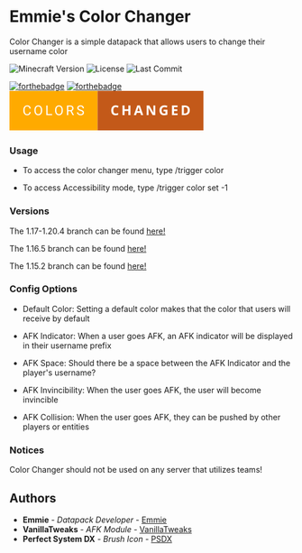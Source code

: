 # Emmie's Color Changer

Color Changer is a simple datapack that allows users to change their username color

![Minecraft Version](https://img.shields.io/badge/Minecraft-1.15.2--1.20.5-80ba42?style=for-the-badge) ![License](https://img.shields.io/github/license/DBTDerpbox/color-changer?style=for-the-badge) ![Last Commit](https://img.shields.io/github/last-commit/dbtderpbox/color-changer?style=for-the-badge)

[![forthebadge](https://forthebadge.com/images/badges/0-percent-optimized.svg)](https://forthebadge.com) [![forthebadge](https://forthebadge.com/images/badges/made-with-crayons.svg)](https://forthebadge.com) ![test](https://raw.githubusercontent.com/DBTDerpbox/Color-Changer/image/badge.svg)

### Usage

* To access the color changer menu, type /trigger color

* To access Accessibility mode, type /trigger color set -1

### Versions

The 1.17-1.20.4 branch can be found [here!](https://github.com/DBTDerpbox/Color-Changer/tree/1.17-1.20.4)

The 1.16.5 branch can be found [here!](https://github.com/DBTDerpbox/Color-Changer/tree/1.16.5)

The 1.15.2 branch can be found [here!](https://github.com/DBTDerpbox/Color-Changer/tree/1.15)

### Config Options

* Default Color: Setting a default color makes that the color that users will receive by default

* AFK Indicator: When a user goes AFK, an AFK indicator will be displayed in their username prefix

* AFK Space: Should there be a space between the AFK Indicator and the player's username?

* AFK Invincibility: When the user goes AFK, the user will become invincible

* AFK Collision: When the user goes AFK, they can be pushed by other players or entities

### Notices

Color Changer should not be used on any server that utilizes teams!

## Authors

* **Emmie** - *Datapack Developer* - [Emmie](https://github.com/dbtderpbox)
* **VanillaTweaks** - *AFK Module* - [VanillaTweaks](https://vanillatweaks.net/)
* **Perfect System DX** - *Brush Icon* - [PSDX](https://twitter.com/PerfectDx)
